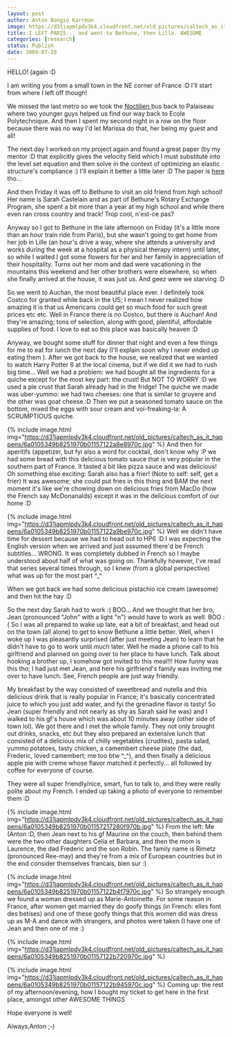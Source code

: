 ```yaml
---
layout: post
author: Anton Bongio Karrman
image: https://d31japmlpdv3k4.cloudfront.net/old_pictures/caltech_as_it_happens/6a0105349b8251970b01157216477f970b.jpg
title: I LEFT PARIS... and went to Bethune, then Lille. AWESOME
categories: [research]
status: Publish
date: 2009-07-20
---
```



HELLO! (again :D

I am writing you from a small town in the NE corner of France :D I'll start from where I left off though!

We missed the last metro so we took the <a href="https://en.wikipedia.org/wiki/Noctilien" target="_blank">Noctilien </a>bus back to Palaiseau where two younger guys helped us find our way back to Ecole Polytechnique. And then I spent my second night in a row on the floor because there was no way I'd let Marissa do that, her being my guest and all!

The next day I worked on my project again and found a great paper (by my mentor :D that explicitly gives the velocity field which I must substitute into the level set equation and then solve in the context of optimizing an elastic structure's compliance :) I'll explain it better a little later :D The paper is <a href="https://www.cmap.polytechnique.fr/%7Ejouve/papers/cras.pdf" target="_blank">here</a> tho...

And then Friday it was off to Bethune to visit an old friend from high school! Her name is Sarah Castelain and as part of Bethune's Rotary Exchange Program, she spent a bit more than a year at my high school and while there even ran cross country and track! Trop cool, n'est-ce pas?

Anyway so I got to Bethune in the late afternoon on Friday (it's a little more than an hour train ride from Paris), but she wasn't going to get home from her job in Lille (an hour's drive a way, where she attends a university and works during the week at a hospital as a physical therapy intern) until later, so while I waited I got some flowers for her and her family in appreciation of their hospitality. Turns out her mom and dad were vacationing in the mountains this weekend and her other brothers were elsewhere, so when she finally arrived at the house, it was just us. And geez were we starving :D 

So we went to Auchan, the most beautiful place ever. I definitely took Costco for granted while back in the US; I mean I never realized how amazing it is that us Americans could get so much food for such great prices etc etc. Well in France there is no Costco, but there is Auchan! And they're amazing; tons of selection, along with good, plentiful, affordable supplies of food. I love to eat so this place was basically heaven :D

Anyway, we bought some stuff for dinner that night and even a few things for me to eat for lunch the next day (I'll explain soon why I never ended up eating them ). After we got back to the house, we realized that we wanted to watch Harry Potter 6 at the local cinema, but if we did it we had to rush big time... Well we had a problem: we had bought all the ingredients for a quiche except for the most key part: the crust! But NOT TO WORRY :D we used a pie crust that Sarah already had in the fridge! The quiche we made was uber-yummo: we had two cheeses: one that is similar to gruyere and the other was goat cheese :D Then we put a seasoned tomato sauce on the bottom, mixed the eggs with sour cream and voi-freaking-la: A SCRUMPTIOUS quiche.


{% include image.html img="https://d31japmlpdv3k4.cloudfront.net/old_pictures/caltech_as_it_happens/6a0105349b8251970b01157122a8e8970c.jpg" %}
And then for aperitifs (appetizer, but fyi also a word for cocktail, don't know why :P we had some bread with this delicious tomato sauce that is very popular in the southern part of France. It tasted a bit like pizza sauce and was delicious! Oh something else exciting: Sarah also has a frier! (Note to self: self, get a frier) It was awesome; she could put fries in this thing and BAM the next moment it's like we're chowing down on delicious fries from MacDo (how the French say McDonanalds) except it was in the delicious comfort of our home :D

{% include image.html img="https://d31japmlpdv3k4.cloudfront.net/old_pictures/caltech_as_it_happens/6a0105349b8251970b01157122a9be970c.jpg" %}
Well we didn't have time for dessert because we had to head out to HP6 :D I was expecting the English version when we arrived and just assumed there'd be French subtitles... WRONG. It was completely dubbed in French so I maybe understood about half of what was going on. Thankfully however, I've read that series several times through, so I knew (from a global perspective) what was up for the most part ^_^

When we got back we had some delicious pistachio ice cream (awesome) and then hit the hay :D

So the next day Sarah had to work :( BOO... And we thought that her bro, Jean (pronounced "John" with a light "n") would have to work as well. BOO :( So I was all prepared to wake up late, eat a bit of breakfast, and head out on the town (all alone) to get to know Bethune a little better. Well, when I woke up I was pleasantly surprised (after just meeting Jean) to learn that he didn't have to go to work until much later. Well he made a phone call to his girlfriend and planned on going over to her place to have lunch. Talk about hooking a brother up, I somehow got invited to this meal!!! How funny was this tho; I had just met Jean, and here his girlfriend's family was inviting me over to have lunch. See, French people are just way friendly.

My breakfast by the way consisted of sweetbread and nutella and this delicious drink that is really popular in France; it's basically concentrated juice to which you just add water, and fyi the grenadine flavor is tasty! So Jean (super friendly and not nearly as shy as Sarah said he was) and I walked to his gf's house which was about 10 minutes away (other side of town lol). We got there and I met the whole family. They not only brought out drinks, snacks, etc but they also prepared an extensive lunch that consisted of a delicious mix of chilly vegetables (crudites), pasta salad, yummo potatoes, tasty chicken, a camembert cheese plate (the dad, Frederic, loved camembert; me too btw ^_^), and then finally a delicious apple pie with creme whose flavor matched it perfectly... all followed by coffee for everyone of course.

They were all super friendly/nice, smart, fun to talk to, and they were really polite about my French. I ended up taking a photo of everyone to remember them :D

{% include image.html img="https://d31japmlpdv3k4.cloudfront.net/old_pictures/caltech_as_it_happens/6a0105349b8251970b01157217280f970b.jpg" %}
From the left: Me (Anton :D, then Jean next to his gf Maurine on the couch, then behind them were the two other daughters Celia et Barbara, and then the mom is Laurence, the dad Frederic and the son Robin. The family name is Rimetz (pronounced Ree-may) and they're from a mix of European countries but in the end consider themselves francais, bien sur :)

{% include image.html img="https://d31japmlpdv3k4.cloudfront.net/old_pictures/caltech_as_it_happens/6a0105349b8251970b01157122b4f7970c.jpg" %}
So strangely enough we found a woman dressed up as Marie-Antoinette. For some reason in France, after women get married they do goofy things (in French: elles font des betises) and one of these goofy things that this women did was dress up as M-A and dance with strangers, and photos were taken (I have one of Jean and then one of me :)

{% include image.html img="https://d31japmlpdv3k4.cloudfront.net/old_pictures/caltech_as_it_happens/6a0105349b8251970b01157122b720970c.jpg" %}


{% include image.html img="https://d31japmlpdv3k4.cloudfront.net/old_pictures/caltech_as_it_happens/6a0105349b8251970b01157122b945970c.jpg" %}
Coming up: the rest of my afternoon/evening, how I bought my ticket to get here in the first place, amongst other AWESOME THINGS

Hope everyone is well!

Always,Anton ;-)


